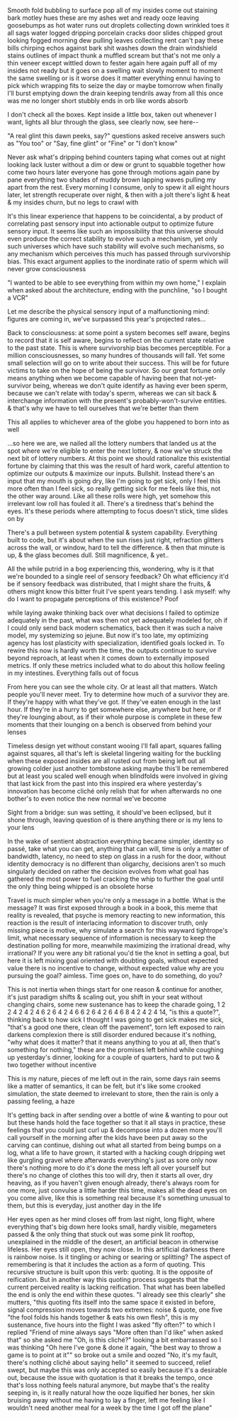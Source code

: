 Smooth fold bubbling to surface pop all of my insides come out staining bark motley hues these are my ashes wet and ready ooze leaving goosebumps as hot water runs out droplets collecting down wrinkled toes it all sags water logged dripping porcelain cracks door slides chipped grout looking fogged morning dew pulling leaves collecting rent can't pay these bills chirping echos against bark shit washes down the drain windshield stains outlines of impact thunk a muffled scream but that's not me only a thin veneer except wittled down to fester again here again puff all of my insides not ready but it goes on a swelling wait slowly moment to moment the same swelling or is it worse does it matter everything ennui having to pick which wrapping fits to seize the day or maybe tomorrow when finally I'll burst emptying down the drain keeping tendrils away from all this once was me no longer short stubbly ends in orb like words absorb

I don't check all the boxes. Kept inside a little box, taken out whenever I want, lights all blur through the glass, see clearly now, see here--

"A real glint this dawn peeks, say?" questions asked receive answers such as "You too" or "Say, fine glint" or "Fine" or "I don't know"

Never ask what's dripping behind counters taping what comes out at night looking lack luster without a dim or dew or grunt to squabble together how come two hours later everyone has gone through motions again pane by pane everything two shades of muddy brown lapping waves pulling my apart from the rest. Every morning I consume, only to spew it all eight hours later, let strength recuperate over night, & then with a jolt there's light & heat & my insides churn, but no legs to crawl with

It's this linear experience that happens to be coincidental, a by product of correlating past sensory input into actionable output to optimize future sensory input. It seems like such an impossibility that this universe should even produce the correct stability to evolve such a mechanism, yet only such universes which have such stability will evolve such mechanisms, so any mechanism which perceives this much has passed through survivorship bias. This exact argument applies to the inordinate ratio of sperm which will never grow consciousness

"I wanted to be able to see everything from within my own home," I explain when asked about the architecture, ending with the punchline, "so I bought a VCR"

Let me describe the physical sensory input of a malfunctioning mind: figures are coming in, we've surpassed this year's projected rates...

Back to consciousness: at some point a system becomes self aware, begins to record that it is self aware, begins to reflect on the current state relative to the past state. This is where survivorship bias becomes perceptible. For a million consciousnesses, so many hundres of thousands will fall. Yet some small selection will go on to write about their success. This will be for future victims to take on the hope of being the survivor. So our great fortune only means anything when we become capable of having been that not-yet-survivor being, whereas we don't quite identify as having ever been sperm, because we can't relate with today's sperm, whereas we can sit back & interchange information with the present's probably-won't-survive entities. & that's why we have to tell ourselves that we're better than them

This all applies to whichever area of the globe you happened to born into as well

...so here we are, we nailed all the lottery numbers that landed us at the spot where we're eligible to enter the next lottery, & now we've struck the next bit of lottery numbers. At this point we should rationalize this existential fortune by claiming that this was the result of hard work, careful attention to optimize our outputs & maximize our inputs. Bullshit. Instead there's an input that my mouth is going dry, like I'm going to get sick, only I feel this more often than I feel sick, so really getting sick for me feels like this, not the other way around. Like all these rolls were high, yet somehow this irrelevant low roll has fouled it all. There's a tiredness that's behind the eyes. It's these periods where attempting to focus doesn't stick, time slides on by

There's a pull between system potential & system capability. Everything built to code, but it's about when the sun rises just right, refraction glitters across the wall, or window, hard to tell the difference. & then that minute is up, & the glass becomes dull. Still magnificence, & yet..

All the while putrid in a bog experiencing this, wondering, why is it that we're bounded to a single reel of sensory feedback? Oh what efficiency it'd be if sensory feedback was distributed, that I might share the fruits, & others might know this bitter fruit I've spent years tending. I ask myself: why do I want to propagate perceptions of this existence? Poof

while laying awake thinking back over what decisions I failed to optimize adequately in the past, what was then not yet adequately modeled for, oh if I could only send back modern schematics, back then it was such a naive model, my systemizing so jejune. But now it's too late, my optimizing agency has lost plasticity with specialization, identified goals locked in. To rewire this now is hardly worth the time, the outputs continue to survive beyond reproach, at least when it comes down to externally imposed metrics. If only these metrics included what to do about this hollow feeling in my intestines. Everything falls out of focus

From here you can see the whole city. Or at least all that matters. Watch people you'll never meet. Try to determine how much of a survivor they are. If they're happy with what they've got. If they've eaten enough in the last hour. If they're in a hurry to get somewhere else, anywhere but here, or if they're lounging about, as if their whole purpose is complete in these few moments that their lounging on a bench is observed from behind your lenses

Timeless design yet without constant wooing I'll fall apart, squares falling against squares, all that's left is skeletal lingering waiting for the buckling when these exposed insides are all rusted out from being left out all growing colder just another tombstone asking maybe this'll be remembered but at least you scaled well enough when blindfolds were involved in giving that last kick from the past into this inspired era where yesterday's innovation has become cliché only relish that for when afterwards no one bother's to even notice the new normal we've become

Sight from a bridge: sun was setting, it should've been eclipsed, but it shone through, leaving question of is there anything there or is my lens to your lens

In the wake of sentient abstraction everything became simpler, identity so passé, take what you can get, anything that can will, time is only a matter of bandwidth, latency, no need to step on glass in a rush for the door, without identity democracy is no different than oligarchy, decisions aren't so much singularly decided on rather the decision evolves from what goal has gathered the most power to fuel cracking the whip to further the goal until the only thing being whipped is an obsolete horse

Travel is much simpler when you're only a message in a bottle. What is the message? It was first exposed through a book in a book, this meme that reality is revealed, that psyche is memory reacting to new information, this reaction is the result of interlacing information to discover truth, only missing piece is motive, why simulate a search for this wayward tightrope's limit, what necessary sequence of information is necessary to keep the destination polling for more, meanwhile maximizing the irrational dread, why irrational? If you were any bit rational you'd tie the knot in setting a goal, but here it is left mixing goal oriented with doubting goals, without expected value there is no incentive to change, without expected value why are you pursuing the goal? aimless. Time goes on, have to do something, do you?

This is not inertia when things start for one reason & continue for another, it's just paradigm shifts & scaling out, you shift in your seat without changing chairs, some new sustenance has to keep the charade going, 1 2 2 4 2 4 2 4 6 2 6 4 2 4 6 6 2 6 4 2 6 4 6 8 4 2 4 2 4 14, "is this a quote?", thinking back to how sick I thought I was going to get sick makes me sick, "that's a good one there, clean off the pavement", torn left exposed to rain darkens complexion there is still disorder endured because it's nothing, "why what does it matter? that it means anything to you at all, then that's something for nothing," these are the promises left behind while coughing up yesterday's dinner, looking for a couple of quarters, hard to put two & two together without incentive

This is my nature, pieces of me left out in the rain, some days rain seems like a matter of semantics, it can be felt, but it's like some crooked simulation, the state deemed to irrelevant to store, then the rain is only a passing feeling, a haze

It's getting back in after sending over a bottle of wine & wanting to pour out but these hands hold the face together so that it all stays in practice, these feelings that you could just curl up & decompose into a dozen more you'll call yourself in the morning after the kids have been put away so the carving can continue, dishing out what all started from being bumps on a log, what a life to have grown, it started with a hacking cough dripping wet like gurgling gravel where afterwards everything's just as sore only now there's nothing more to do it's done the mess left all over yourself but there's no change of clothes this too will dry, then it starts all over, dry heaving, as if you haven't given enough already, there's always room for one more, just convulse a little harder this time, makes all the dead eyes on you come alive, like this is something real because it's something unusual to them, but this is everyday, just another day in the life

Her eyes open as her mind closes off from last night, long flight, where everything that's big down here looks small, hardly visible, megameters passed & the only thing that stuck out was some pink lit rooftop, unexplained in the middle of the desert, an artificial beacon in otherwise lifeless. Her eyes still open, they now close. In this artificial darkness there is rainbow noise. Is it tingling or aching or searing or splitting? The aspect of remembering is that it includes the action as a form of quoting. This recursive structure is built upon this verb: quoting. It is the opposite of reification. But in another way this quoting process suggests that the current perceived reality is lacking reification. That what has been labelled the end is only the end within these quotes. "I already see this clearly" she mutters, "this quoting fits itself into the same space it existed in before, signal compression moves towards two extremes: noise & quote, one five "the fool folds his hands together & eats his own flesh", this is my sustenance, five hours into the flight I was asked "fly often?" to which I replied "Friend of mine always says "More often than I'd like" when asked that" so she asked me "Oh, is this cliché?" looking a bit embarrassed so I was thinking "Oh here I've gone & done it again, "the best way to throw a game is to point at it"" so broke out a smile and oozed "No, it's my fault, there's nothing cliché about saying hello" it seemed to succeed, relief swept, but maybe this was only accepted so easily because it's a desirable out, because the issue with quotation is that it breaks the tempo, once that's loss nothing feels natural anymore, but maybe that's the reality seeping in, is it really natural how the ooze liquified her bones, her skin bruising away without me having to lay a finger, left me feeling like I wouldn't need another meal for a week by the time I got off the plane"
